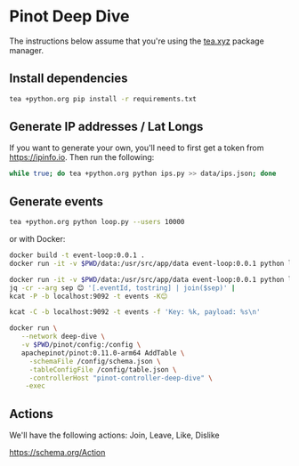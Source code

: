 # Pinot Deep Dive

The instructions below assume that you're using the [tea.xyz](https://github.com/teaxyz/cli) package manager.

## Install dependencies

```bash
tea +python.org pip install -r requirements.txt
```

## Generate IP addresses / Lat Longs

If you want to generate your own, you'll need to first get a token from https://ipinfo.io.
Then run the following:

```bash
while true; do tea +python.org python ips.py >> data/ips.json; done
```

## Generate events

```bash
tea +python.org python loop.py --users 10000
```

or with Docker:

```bash
docker build -t event-loop:0.0.1 .
docker run -it -v $PWD/data:/usr/src/app/data event-loop:0.0.1 python loop.py
```

```bash
docker run -it -v $PWD/data:/usr/src/app/data event-loop:0.0.1 python loop.py --users 1000 --events 100 | 
jq -cr --arg sep 😊 '[.eventId, tostring] | join($sep)' | 
kcat -P -b localhost:9092 -t events -K😊
```

```bash
kcat -C -b localhost:9092 -t events -f 'Key: %k, payload: %s\n'
```

```bash
docker run \
   --network deep-dive \
   -v $PWD/pinot/config:/config \
   apachepinot/pinot:0.11.0-arm64 AddTable \
     -schemaFile /config/schema.json \
     -tableConfigFile /config/table.json \
     -controllerHost "pinot-controller-deep-dive" \
    -exec  
```

## Actions

We'll have the following actions: Join, Leave, Like, Dislike

https://schema.org/Action

